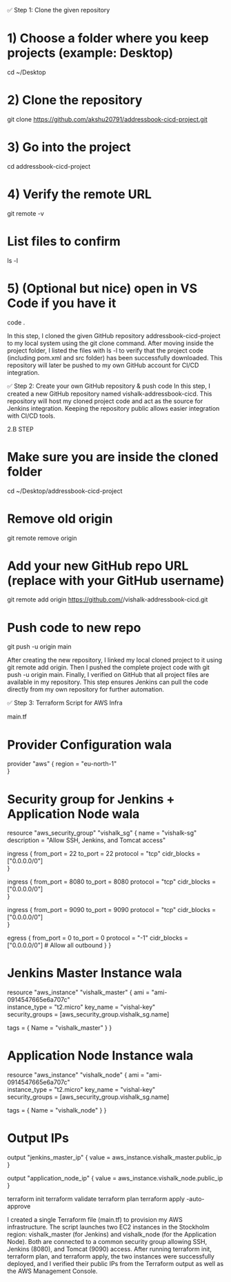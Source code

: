 ✅ Step 1: Clone the given repository

# 1) Choose a folder where you keep projects (example: Desktop)
cd ~/Desktop

# 2) Clone the repository
git clone https://github.com/akshu20791/addressbook-cicd-project.git

# 3) Go into the project
cd addressbook-cicd-project

# 4) Verify the remote URL
git remote -v

# List files to confirm
ls -l

# 5) (Optional but nice) open in VS Code if you have it
code .

In this step, I cloned the given GitHub repository addressbook-cicd-project to my local system using the git clone command. After moving inside the project folder, I listed the files with ls -l to verify that the project code (including pom.xml and src folder) has been successfully downloaded. This repository will later be pushed to my own GitHub account for CI/CD integration.

✅ Step 2: Create your own GitHub repository & push code
In this step, I created a new GitHub repository named vishalk-addressbook-cicd. This repository will host my cloned project code and act as the source for Jenkins integration. Keeping the repository public allows easier integration with CI/CD tools.

2.B STEP

# Make sure you are inside the cloned folder
cd ~/Desktop/addressbook-cicd-project

# Remove old origin
git remote remove origin

# Add your new GitHub repo URL (replace with your GitHub username)
git remote add origin https://github.com/<your-username>/vishalk-addressbook-cicd.git

# Push code to new repo
git push -u origin main


After creating the new repository, I linked my local cloned project to it using git remote add origin. Then I pushed the complete project code with git push -u origin main. Finally, I verified on GitHub that all project files are available in my repository. This step ensures Jenkins can pull the code directly from my own repository for further automation.



✅ Step 3: Terraform Script for AWS Infra

main.tf


# Provider Configuration wala
provider "aws" {
  region = "eu-north-1"   
}


# Security group for Jenkins + Application Node wala

resource "aws_security_group" "vishalk_sg" {
  name        = "vishalk-sg"
  description = "Allow SSH, Jenkins, and Tomcat access"

  ingress {
    from_port   = 22
    to_port     = 22
    protocol    = "tcp"
    cidr_blocks = ["0.0.0.0/0"]  
  }

  ingress {
    from_port   = 8080
    to_port     = 8080
    protocol    = "tcp"
    cidr_blocks = ["0.0.0.0/0"]   
  }

  ingress {
    from_port   = 9090
    to_port     = 9090
    protocol    = "tcp"
    cidr_blocks = ["0.0.0.0/0"]   
  }

  egress {
    from_port   = 0
    to_port     = 0
    protocol    = "-1"
    cidr_blocks = ["0.0.0.0/0"]   # Allow all outbound
  }
}


# Jenkins Master Instance wala
resource "aws_instance" "vishalk_master" {
  ami             = "ami-0914547665e6a707c"   
  instance_type   = "t2.micro"
  key_name        = "vishal-key"              
  security_groups = [aws_security_group.vishalk_sg.name]

  tags = {
    Name = "vishalk_master"
  }
}


# Application Node Instance wala
resource "aws_instance" "vishalk_node" {
  ami             = "ami-0914547665e6a707c"  
  instance_type   = "t2.micro"
  key_name        = "vishal-key"             
  security_groups = [aws_security_group.vishalk_sg.name]

  tags = {
    Name = "vishalk_node"
  }
}


# Output IPs
output "jenkins_master_ip" {
  value = aws_instance.vishalk_master.public_ip
}

output "application_node_ip" {
  value = aws_instance.vishalk_node.public_ip
}


terraform init
terraform validate
terraform plan
terraform apply -auto-approve


I created a single Terraform file (main.tf) to provision my AWS infrastructure. The script launches two EC2 instances in the Stockholm region: vishalk_master (for Jenkins) and vishalk_node (for the Application Node). Both are connected to a common security group allowing SSH, Jenkins (8080), and Tomcat (9090) access. After running terraform init, terraform plan, and terraform apply, the two instances were successfully deployed, and I verified their public IPs from the Terraform output as well as the AWS Management Console.






